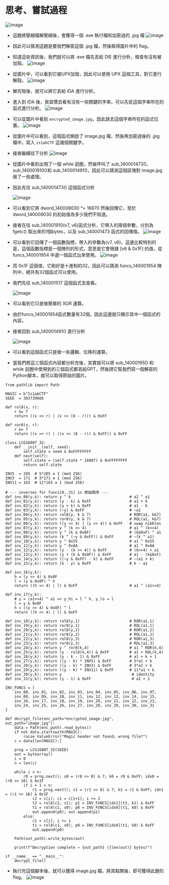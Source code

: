 思考、嘗試過程
===
![image](https://hackmd.io/_uploads/HknmHWx3ll.png)
- 這題將壓縮檔解壓縮後，會獲得一個 .exe 執行檔和加密過的 .jpg 檔
![image](https://hackmd.io/_uploads/ByIWLbe3xx.png)
- 因此可以猜測這題是要我們解密這個 .jpg 檔，然後取得圖片中的 flag。
- 知道這些資訊後，我們就可以將 .exe 檔先丟給 DIE 進行分析，檢查有沒有被加殼。
![image](https://hackmd.io/_uploads/SyaOvbl3gx.png)
- 從圖片中，可以看到它被UPX加殼，因此可以使用 UPX 這個工具，對它進行解殼。
![image](https://hackmd.io/_uploads/SytfuZxhxg.png)
- 解完殼後，就可以將它丟給 IDA 進行分析。
- 進入到 IDA 後，我習慣去看有沒有一些關鍵的字串，可以先從這個字串所在的函式進行分析。
![image](https://hackmd.io/_uploads/HJXiq-lnxe.png)
- 可以從圖片中看到 `encrypted_image.jpg`，因此跳去這個字串所在的函式位置。
![image](https://hackmd.io/_uploads/rJnk3-ehxx.png)
- 從圖片中可以看到，這個函式開啟了 image.jpg 檔，然後再加密過後的 .jpg 檔中，寫入 `is1abCTF` 這幾個關鍵字。
- 接者繼續往下分析
![image](https://hackmd.io/_uploads/rJQi0Wehee.png)
- 從圖片中看到出現了一個 while 迴圈，然後呼叫了 sub_140001473()、sub_140001910()和 sub_140001491()，因此可以猜測這個區塊對 image.jpg 做了一些處理。
- 因此先往 sub_140001473() 這個函式分析
  
  ![image](https://hackmd.io/_uploads/HkvfxMg2lx.png)
- 可以看到它將 dword_140008030 *= 16870 然後回傳它，至於 dword_140008030 的初始值為多少我們不知道。
- 接者在往 sub_140001910(v7, v6)函式分析，它帶入的兩個參數，分別為 fgetc() 取出來的1個bytes，以及 sub_140001473 函式的回傳值。
![image](https://hackmd.io/_uploads/HkS6-fe2xg.png)
- 可以看到它回傳了一個函數指標，帶入的參數為(v7, v6)，這邊比較特別的是，這個函數指標是一個陣列的形式，意思是它會根據 [v6 & 0x1F] 的值，從 funcs_140001954 中選一個函式出來使用。
![image](https://hackmd.io/_uploads/HJVdQfxnle.png)
- 而 0x1F 這個值，它剛好是十進制的32，因此可以猜測 funcs_140001954 陣列中，總共有32個函式可以使用。
- 我們先往 sub_140001517 這個函式去查看。
  
  ![image](https://hackmd.io/_uploads/ByvbNfehxl.png)
- 可以看到它只是做簡單的 XOR 運算。
- 由於funcs_140001954函式數量有32個，因此這邊就只顯示其中一個函式的內容。
- 接者回到 sub_140001491() 進行分析
  
  ![image](https://hackmd.io/_uploads/HkivEfg2ge.png)
- 可以看到這個函式只是做一些邏輯、位移的運算。
- 當我們將這三個函式內容都分析完後，其實就可以將 sub_14000195D 和 while 迴圈中使用到的三個函式都丟給GPT，然後請它幫我們寫一個解密的 Python腳本，就可以取得原始的圖片。
```python=
from pathlib import Path

MAGIC = b"Is1abCTF"
SEED  = 303739666

def rol8(x, r):
    r &= 7
    return ((x << r) | (x >> (8 - r))) & 0xFF

def ror8(x, r):
    r &= 7
    return ((x >> r) | ((x << (8 - r)) & 0xFF)) & 0xFF

class LCG16807_32:
    def __init__(self, seed):
        self.state = seed & 0xFFFFFFFF
    def next(self):
        self.state = (self.state * 16807) & 0xFFFFFFFF
        return self.state

INV5  = 205  # 5*205 ≡ 1 (mod 256)
INV3  = 171  # 3*171 ≡ 1 (mod 256)
INV11 = 163  # 11*163 ≡ 1 (mod 256)

# --- inverses for funcs[0..31] in 原始順序 ---
def inv_00(y,k): return y ^ k                          # a2 ^ a1
def inv_01(y,k): return (y - k) & 0xFF                 # a1 + k
def inv_02(y,k): return (y + k) & 0xFF                 # a1 - k
def inv_03(y,k): return (~y) & 0xFF                    # ~a1
def inv_04(y,k): return rol8(y, k & 7)                 # ROR(a1, k&7)
def inv_05(y,k): return ror8(y, k & 7)                 # ROL(a1, k&7)
def inv_06(y,k): return ((y << 4) | (y >> 4)) & 0xFF   # swap nibbles
def inv_07(y,k): return y ^ (k >> 4)                   # a1 ^ (k>>4)
def inv_08(y,k): return y ^ (k & 0x0F)                 # (k&0xF) ^ a1
def inv_09(y,k): return (k ^ (~y & 0xFF)) & 0xFF       # ~(k ^ a1)
def inv_10(y,k): return y ^ 0x55                       # a1 ^ 0x55
def inv_11(y,k): return y ^ 0xAA                       # a1 ^ 0xAA
def inv_12(y,k): return (y - (k >> 4)) & 0xFF          # (k>>4) + a1
def inv_13(y,k): return (y + (k & 0x0F)) & 0xFF        # a1 - (k&0xF)
def inv_14(y,k): return ((~y & 0xFF) - k) & 0xFF       # ~(a1 + k)
def inv_15(y,k): return (k - y) & 0xFF                 # k - a1

def inv_16(y,k):
    h = (y >> 4) & 0x0F
    l = (y & 0x0F) ^ h
    return ((h << 4) | l) & 0xFF                       # a1 ^ (a1>>4)

def inv_17(y,k):
    # y = (a1<<4) ^ a1 => y_hi = l ^ h, y_lo = l
    l = y & 0x0F
    h = ((y >> 4) & 0x0F) ^ l
    return ((h << 4) | l) & 0xFF

def inv_18(y,k): return rol8(y,1)                      # ROR(a1,1)
def inv_19(y,k): return ror8(y,1)                      # ROL(a1,1)
def inv_20(y,k): return rol8(y,2)                      # ROR(a1,2)
def inv_21(y,k): return ror8(y,2)                      # ROL(a1,2)
def inv_22(y,k): return rol8(y,3)                      # ROR(a1,3)
def inv_23(y,k): return ror8(y,3)                      # ROL(a1,3)
def inv_24(y,k): return y ^ ror8(k,4)                  # a1 ^ ROR(k,4)
def inv_25(y,k): return (y - rol8(k,4)) & 0xFF         # a1 + ROL(k,4)
def inv_26(y,k): return (y - k - 1) & 0xFF             # a1 + k + 1
def inv_27(y,k): return ((y - k) * INV5) & 0xFF        # 5*a1 + k
def inv_28(y,k): return ((y - k) * INV3) & 0xFF        # 3*a1 + k   
def inv_29(y,k): return ((y - k) * INV11) & 0xFF       # 11*a1 + k  
def inv_30(y,k): return y                               # identity
def inv_31(y,k): return (y - 1) & 0xFF                  # a1 + 1

INV_FUNCS = [
    inv_00, inv_01, inv_02, inv_03, inv_04, inv_05, inv_06, inv_07,
    inv_08, inv_09, inv_10, inv_11, inv_12, inv_13, inv_14, inv_15,
    inv_16, inv_17, inv_18, inv_19, inv_20, inv_21, inv_22, inv_23,
    inv_24, inv_25, inv_26, inv_27, inv_28, inv_29, inv_30, inv_31
]

def decrypt_file(enc_path="encrypted_image.jpg", out_path="image.jpg"):
    data = Path(enc_path).read_bytes()
    if not data.startswith(MAGIC):
        raise ValueError("Magic header not found; wrong file?")
    c = data[len(MAGIC):]

    prng = LCG16807_32(SEED)
    out = bytearray()
    i = 0
    n = len(c)

    while i < n:
        r0 = prng.next(); s0 = (r0 >> 8) & 7; k0 = r0 & 0xFF; idx0 = (r0 >> 16) & 0x1F
        if i + 1 < n:
            r1 = prng.next(); s1 = (r1 >> 8) & 7; k1 = r1 & 0xFF; idx1 = (r1 >> 16) & 0x1F
            c2 = c[i]; c1 = c[i+1]; i += 2
            t2 = rol8(c2, s1); p1 = INV_FUNCS[idx1](t2, k1) & 0xFF
            t1 = rol8(c1, s0); p0 = INV_FUNCS[idx0](t1, k0) & 0xFF
            out.append(p0); out.append(p1)
        else:
            c1 = c[i]; i += 1
            t1 = rol8(c1, s0); p0 = INV_FUNCS[idx0](t1, k0) & 0xFF
            out.append(p0)

    Path(out_path).write_bytes(out)
    
    print(f"Decryption complete → {out_path} ({len(out)} bytes)")

if __name__ == "__main__":
    decrypt_file()
```
- 執行完這個腳本後，就可以獲得 image.jpg 檔，將其點開後，即可獲得此題的 flag。
![image](https://hackmd.io/_uploads/ryQaHMe2eg.png)


